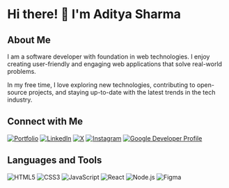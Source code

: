 # Hi there! 👋 I'm Aditya Sharma

## About Me
<p>
I am a software developer with foundation in web technologies. I enjoy creating user-friendly and engaging web applications that solve real-world problems.
</p>
<p>
In my free time, I love exploring new technologies, contributing to open-source projects, and staying up-to-date with the latest trends in the tech industry.
</p>

## Connect with Me
[![Portfolio](https://img.shields.io/badge/Portfolio-adisbio-brightgreen?style=flat-square&logo=vercel&logoColor=white)](https://adisbio.vercel.app)
[![LinkedIn](https://img.shields.io/badge/LinkedIn-aditya--sharma-blue?style=flat-square&logo=linkedin)](https://linkedin.com/in/aditya-sharma-334528296)
[![X](https://img.shields.io/badge/X-adityas47782205-blue?style=flat-square&logo=twitter)](https://x.com/adityas47782205)
[![Instagram](https://img.shields.io/badge/Instagram-adi__sharma__2003-blue?style=flat-square&logo=instagram)](https://instagram.com/adi_sharma_2003)
[![Google Developer Profile](https://img.shields.io/badge/Google%20Developer%20Profile-Adisha-yellow?style=flat-square&logo=google&logoColor=white)](https://g.dev/Adisha)

## Languages and Tools
![HTML5](https://img.shields.io/badge/-HTML5-E34F26?style=flat-square&logo=html5&logoColor=ffffff)
![CSS3](https://img.shields.io/badge/-CSS3-1572B6?style=flat-square&logo=css3&logoColor=ffffff)
![JavaScript](https://img.shields.io/badge/-JavaScript-F7DF1E?style=flat-square&logo=javascript&logoColor=black)
![React](https://img.shields.io/badge/-React-61DAFB?style=flat-square&logo=react&logoColor=ffffff)
![Node.js](https://img.shields.io/badge/-Node.js-339933?style=flat-square&logo=nodejs&logoColor=ffffff)
![Figma](https://img.shields.io/badge/-Figma-F24E1E?style=flat-square&logo=figma&logoColor=white)
